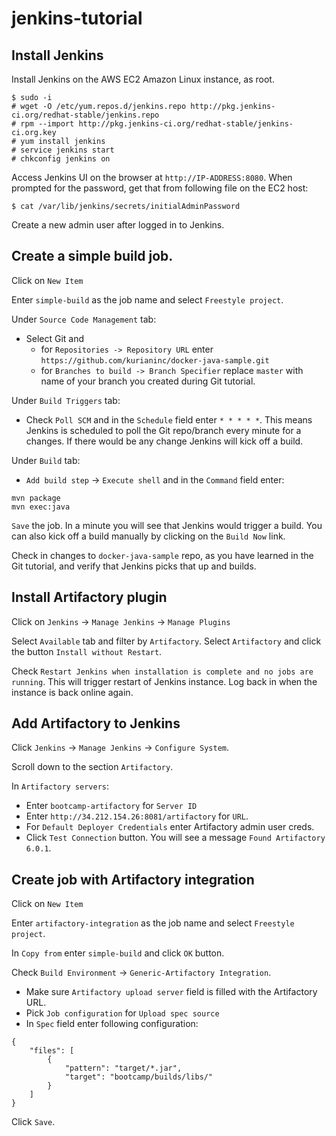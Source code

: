 # jenkins-tutorial

## Install Jenkins

Install Jenkins on the AWS EC2 Amazon Linux instance, as root.
```
$ sudo -i
# wget -O /etc/yum.repos.d/jenkins.repo http://pkg.jenkins-ci.org/redhat-stable/jenkins.repo
# rpm --import http://pkg.jenkins-ci.org/redhat-stable/jenkins-ci.org.key
# yum install jenkins
# service jenkins start
# chkconfig jenkins on
```
Access Jenkins UI on the browser at `http://IP-ADDRESS:8080`. When prompted for the password, get that from following file on the EC2 host:
```
$ cat /var/lib/jenkins/secrets/initialAdminPassword
```

Create a new admin user after logged in to Jenkins.

## Create a simple build job.

Click on `New Item`

Enter `simple-build` as the job name and select `Freestyle project`.

Under `Source Code Management` tab:
- Select Git and 
   - for `Repositories -> Repository URL` enter `https://github.com/kurianinc/docker-java-sample.git`
   - for `Branches to build -> Branch Specifier` replace `master` with name of your branch you created during Git tutorial.

Under `Build Triggers` tab:
- Check `Poll SCM` and in the `Schedule` field enter  `* * * * *`. This means Jenkins is scheduled to poll the Git repo/branch every minute for a changes. If there would be any change Jenkins will kick off a build.

Under `Build` tab:
- `Add build step` -> `Execute shell` and in the `Command` field enter:
```
mvn package
mvn exec:java
```

`Save` the job. In a minute you will see that Jenkins would trigger a build. You can also kick off a build manually by clicking on the `Build Now` link.

Check in changes to `docker-java-sample` repo, as you have learned in the Git tutorial, and verify that Jenkins picks that up and builds.

## Install Artifactory plugin

Click on `Jenkins` -> `Manage Jenkins` -> `Manage Plugins`

Select `Available` tab and filter by `Artifactory`. Select `Artifactory` and click the button `Install without Restart`.

Check `Restart Jenkins when installation is complete and no jobs are running`. This will trigger restart of Jenkins instance. Log back in when the instance is back online again.

## Add Artifactory to Jenkins

Click `Jenkins` -> `Manage Jenkins` -> `Configure System`.

Scroll down to the section `Artifactory`.

In `Artifactory servers`:
- Enter `bootcamp-artifactory` for `Server ID`
- Enter `http://34.212.154.26:8081/artifactory` for `URL`.
- For `Default Deployer Credentials` enter Artifactory admin user creds.
- Click `Test Connection` button. You will see a message `Found Artifactory 6.0.1`.

## Create job with Artifactory integration

Click on `New Item`

Enter `artifactory-integration` as the job name and select `Freestyle project`.

In `Copy from` enter `simple-build` and click `OK` button.

Check `Build Environment` -> `Generic-Artifactory Integration`.
- Make sure `Artifactory upload server` field is filled with the Artifactory URL.
- Pick `Job configuration` for `Upload spec source`
- In `Spec` field enter following configuration:
```
{
    "files": [
        {
            "pattern": "target/*.jar",
            "target": "bootcamp/builds/libs/"
        }
    ]
}
```
Click `Save`.


